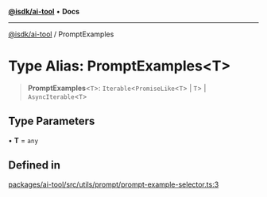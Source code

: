 [**@isdk/ai-tool**](../README.md) • **Docs**

***

[@isdk/ai-tool](../globals.md) / PromptExamples

# Type Alias: PromptExamples\<T\>

> **PromptExamples**\<`T`\>: `Iterable`\<`PromiseLike`\<`T`\> \| `T`\> \| `AsyncIterable`\<`T`\>

## Type Parameters

• **T** = `any`

## Defined in

[packages/ai-tool/src/utils/prompt/prompt-example-selector.ts:3](https://github.com/isdk/ai-tool.js/blob/b0813174e9b350ae47231f8e5f885150313123b0/src/utils/prompt/prompt-example-selector.ts#L3)

